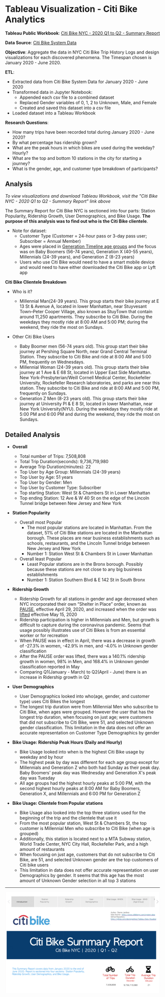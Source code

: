 # Tableau Visualization - Citi Bike Analytics

**Tableau Public Workbook**: [Citi Bike NYC - 2020 Q1 to Q2 - Summary Report](https://public.tableau.com/profile/diannejardinez#!/vizhome/UCB-CitiBikeNYC-2020Q1Q2-SummaryReport-Final/CitiBikeSummaryReport-2020-Q1Q2)

**Data Source**: [Citi Bike System Data](https://www.citibikenyc.com/system-data)


**Objective**: Aggregate the data in NYC Citi Bike Trip History Logs and design visualizations for each discovered phenomena. The Timespan chosen is January 2020 - June 2020.

**ETL**: 
- Extracted data from Citi Bike System Data for January 2020 - June 2020
- Transformed data in Jupyter Notebook:
	- Appended each csv file to a combined dataset
	- Replaced Gender variables of 0, 1, 2 to Unknown, Male, and Female
	- Created and saved this dataset into a csv file
- Loaded dataset into a Tableau Workbook

**Research Questions**:
- How many trips have been recorded total during January 2020 - June 2020?
- By what percentage has ridership grown?
- What are the peak hours in which bikes are used during the weekday? Hourly?
- What are the top and bottom 10 stations in the city for starting a journey?
- What is the gender, age, and customer type breakdown of participants?



## Analysis
*To view visualizations and download Tableau Workbook, visit the "Citi Bike NYC - 2020 Q1 to Q2 - Summary Report" link above*

The Summary Report for Citi Bike NYC is sectioned into four parts: Station Popularity, Ridership Growth, User Demographics, and Bike Usage. **The purpose of this analysis was to find out who is the Citi Bike clientele**.

- Note for dataset: 
	- Customer Type (Customer = 24-hour pass or 3-day pass user; Subscriber = Annual Member)
	- Ages were placed in [Generation Timeline age groups](https://commons.wikimedia.org/wiki/File:Generation_timeline.svg) and the focus was on Baby Boomers (56-74 years), Generation X (40-55 years), Millennials (24-39 years), and Generation Z (8-23 years)
	- Users who use Citi Bike would need to have a smart mobile device and would need to have either downloaded the Citi Bike app or Lyft app

**Citi Bike Clientele Breakdown**
- Who is it?
	- Millennial Man(24-39 years). This group starts their bike journey at E 13 St & Avenue A, located in lower Manhattan, near Stuyvesant Town–Peter Cooper Village, also known as StuyTown that contain around 11,250 apartments. They subscribe to Citi Bike. During the weekdays they mostly ride at 8:00 AM and 5:00 PM; during the weekend, they ride the most on Sundays. 


- Other Citi Bike Users
	- Baby Boomer men (56-74 years old). This group start their bike journey at Pershing Square North, near Grand Central Terminal Station. They subscribe to Citi Bike and ride at 8:00 AM and 5:00 PM, frequently on Wednesdays. 
	- Millennial Woman (24-39 years old). This group starts their bike journey at 1 Ave & E 68 St, located in Upper East Side Manhattan. New York-Presbyterian/Weill Cornell Medical Center, Rockefeller University, Rockefeller Research laboratories, and parks are near this station. They subscribe to Citi Bike and ride at 8:00 AM and 5:00 PM, frequently on Sundays. 
	- Generation Z Men (8-23 years old). This group starts their bike journey at University Pl & E 8 St, located in lower Manhattan, near New York University(NYU). During the weekdays they mostly ride at 5:00 PM and 6:00 PM and during the weekend, they ride the most on Sundays. 


## Detailed Analysis
- **Overall**
	- Total number of Trips: 7,508,808
	- Total Trip Duration(seconds): 9,736,719,980
	- Average Trip Duration(minutes): 22
	- Top User by Age Group: Millennials (24-39 years)
	- Top User by Age: 51 years
	- Top User by Gender: Men
	- Top User by Customer Type: Subscriber
	- Top starting Station: West St & Chambers St in Lower Manhattan
	- Top ending Station: 12 Ave & W 40 St on the edge of the Lincoln Tunnel bridge between New Jersey and New York  

- **Station Popularity**
	- Overall most Popular
		- The most popular stations are located in Manhattan. From the dataset, 51% of Citi Bike stations are located in the Manhattan borough. These places are near business establishments such as schools, restaurants, and the Lincoln Tunnel bridge between New Jersey and New York 
		- Number 1: Station West St & Chambers St in Lower Manhattan
	- Overall least Popular
		- Least Popular stations are in the Bronx borough. Possibly because these stations are not close to any big business establishments 
		- Number 1: Station Southern Blvd & E 142 St in South Bronx

- **Ridership Growth**
	- Ridership Growth for all stations in gender and age decreased when NYC incorporated their own “Shelter in Place” order, known as [PAUSE](https://ny.curbed.com/2020/3/20/21187022/coronavirus-new-york-shutdown-shelter-in-place), effective April 29, 2020, and increased when the order was [lifted](https://www.nbcnewyork.com/news/local/shutdown-extended-in-nyc-suburbs-5-regions-enter-1st-reopening-phase-friday/2418251/) effective May 15, 2020
	- Ridership participation is higher in Millennials and Men, but growth is difficult to capture during the coronavirus pandemic. Seems that usage possibly illustrates use of Citi Bikes is from an essential worker or for recreation
	- When PAUSE was in effect in April, there was a decrease in growth of -27.3% in women, -42.9% in men, and -4.0% in Unknown gender classification
	- After the PAUSE order was lifted, there was a 140.1% ridership growth in women, 98% in Men, and 168.4% in Unknown gender classification reported in May
	- Comparing Q1(January - March) to Q2(April - June) there is an increase in Ridership growth in Q2

- **User Demographics**
	- User Demographics looked into who(age, gender, and customer type) uses Citi Bikes the longest
	- The longest trip duration were from Millennial Men who subscribe to Citi Bike, when ages were grouped. However the user that has the longest trip duration, when focusing on just age; were customers that did not subscribe to Citi Bike, were 51, and selected Unknown gender classification. This limitation in the data does not offer an accurate representation on Customer Type Demographics by gender

- **Bike Usage: Ridership Peak Hours (Daily and Hourly)**
	- Bike Usage looked into when is the highest Citi Bike usage by weekday and by hour
	- The highest peak by day was different for each age group except for Millennials and Generation Z who both had Sunday as their peak day. Baby Boomers' peak day was Wednesday and Generation X's peak day was Tuesday
	- All age groups had the highest hourly peaks at 5:00 PM, with the second highest hourly peaks at 8:00 AM for Baby Boomers, Generation X, and Millennials and 6:00 PM for Generation Z

- **Bike Usage: Clientele from Popular stations**
	- Bike Usage also looked into the top three stations used for the beginning of the trip and the clientele that use it
	- From the most popular station, West St & Chambers St, the top customer is Millennial Men who subscribe to Citi Bike (when age is grouped)
	- Additionally, this station is located next to a MTA Subway station, World Trade Center, NYC City Hall, Rockefeller Park, and a high amount of restaurants
	- When focusing on just age, customers that do not subscribe to Citi Bike, are 51, and selected Unknown gender are the top customers of Citi bike users
	- This limitation in data does not offer accurate representation on user Demographics by gender. It seems that this age has the most amount of Unknown Gender selection in all top 3 stations


---


![](https://github.com/diannejardinez/Tableau-Data-Visualization/blob/master/Citi%20Bike%20NYC-Summary%20Report.gif)